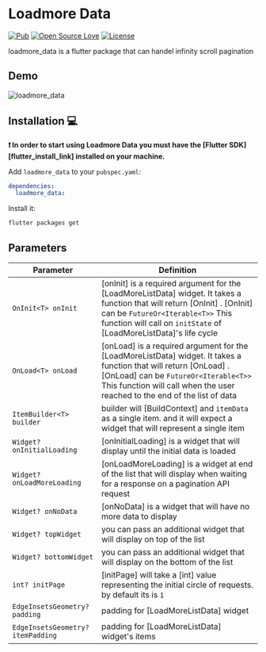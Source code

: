 # Loadmore Data
[![Pub](https://img.shields.io/pub/v/loadmore_data.svg)](https://pub.dartlang.org/packages/loadmore_data)
[![Open Source Love](https://badges.frapsoft.com/os/v1/open-source.svg?v=102)](https://opensource.org/licenses/MIT)
[![License](https://img.shields.io/badge/license-MIT-orange.svg)](https://github.com/ionicfirebaseapp/getwidget/blob/master/LICENSE) 

loadmore_data is a flutter package that can handel infinity scroll pagination

## Demo

![loadmore_data](https://www.ishaf.info/load_more.gif "loadmore_data demo")


## Installation 💻

**❗ In order to start using Loadmore Data you must have the [Flutter SDK][flutter_install_link]
installed on your machine.**

Add `loadmore_data` to your `pubspec.yaml`:

```yaml
dependencies:
  loadmore_data:
```

Install it:

```sh
flutter packages get
```
## Parameters
| Parameter | Definition                                                                                                                                                                                                                                |
|-----------------------------------|-------------------------------------------------------------------------------------------------------------------------------------------------------------------------------------------------------------------------------------------|
|`OnInit<T> onInit`| [onInit] is a required argument for the [LoadMoreListData] widget. It takes a function that will return [OnInit] . [OnInit] can be `FutureOr<Iterable<T>>` This function will call on `initState` of [LoadMoreListData]'s life cycle      |
|`OnLoad<T> onLoad`| [onLoad] is a required argument for the [LoadMoreListData] widget.  It takes a function that will return [OnLoad] . [OnLoad] can be `FutureOr<Iterable<T>>`  This function will call when the user reached to the end of the list of data |
|`ItemBuilder<T> builder`| builder will [BuildContext] and `itemData` as a single item.  and it will expect a widget that will represent a single item                                                                                                               |
|`Widget? onInitialLoading`| [onInitialLoading] is a widget that will display until the initial data is loaded                                                                                                                                                         |
|`Widget? onLoadMoreLoading`| [onLoadMoreLoading] is a widget at end of the list that will display when waiting for a response on a pagination API request                                                                                                              |
|`Widget? onNoData`| [onNoData] is a widget that will have no more data to display                                                                                                                                                                             |
|`Widget? topWidget`| you can pass an additional widget that will display on top of the list                                                                                                                                                                    |
|`Widget? bottomWidget`| you can pass an additional widget that will display on the bottom of the list                                                                                                                                                             |
|`int? initPage`| [initPage] will take a [int] value representing the initial circle of requests. by default its is  `1`                                                                                                                                                                              |
|`EdgeInsetsGeometry? padding`| padding for [LoadMoreListData] widget                                                                                                                                                                                              |
|`EdgeInsetsGeometry? itemPadding`| padding for [LoadMoreListData] widget's items                                                                                                                                                                                          |
